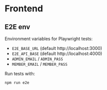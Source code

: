 # Frontend

## E2E env

Environment variables for Playwright tests:

- `E2E_BASE_URL` (default http://localhost:3000)
- `E2E_API_BASE` (default http://localhost:4000)
- `ADMIN_EMAIL` / `ADMIN_PASS`
- `MEMBER_EMAIL` / `MEMBER_PASS`

Run tests with:

```
npm run e2e
```
